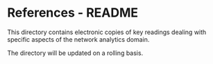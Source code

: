 # References - README

This directory contains electronic copies of key readings dealing with specific
aspects of the network analytics domain.

The directory will be updated on a rolling basis.
